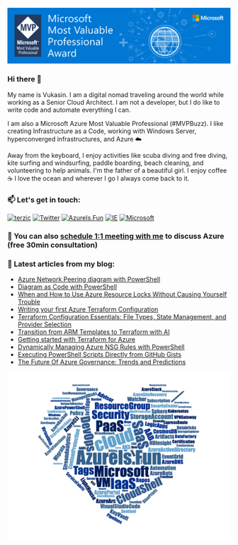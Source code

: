 ![Microsoft MVP](/assets/img/MVP_SocialGraphics_LinkedIn_1584x396px_Opt-4.jpg)

### Hi there 👋

My name is Vukasin. I am a digital nomad traveling around the world while working as a Senior Cloud Architect. I am not a developer, but I do like to write code and automate everything I can.

I am also a Microsoft Azure Most Valuable Professional (#MVPBuzz). I like creating Infrastructure as a Code, working with Windows Server, hyperconverged infrastructures, and Azure ☁️

Away from the keyboard, I enjoy activities like scuba diving and free diving, kite surfing and windsurfing, paddle boarding, beach cleaning, and volunteering to help animals. I'm the father of a beautiful girl. I enjoy coffee ☕️ I love the ocean and wherever I go I always come back to it.

### 📫  Let's get in touch:

[![terzic](https://img.shields.io/badge/linkedin-%230077B5.svg?style=for-the-badge&logo=linkedin&logoColor=white)](https://www.linkedin.com/in/terzic/)
[![Twitter](https://img.shields.io/badge/twitter-%231DA1F2.svg?style=for-the-badge&logo=Twitter&logoColor=white)](https://twitter.com/MrTerzic)
[![AzureIs.Fun](https://img.shields.io/badge/blog-0078D4.svg?style=for-the-badge&logo=azure-devops&logoColor=white)](https://azureis.fun)
[![IE](https://img.shields.io/badge/website-0076D6?style=for-the-badge&logo=Internet%20Explorer&logoColor=white)](http://vukasinterzic.com)
[![Microsoft](https://img.shields.io/badge/MVP-0078D4?style=for-the-badge&logo=microsoft&logoColor=white)](https://mvp.microsoft.com/en-us/PublicProfile/5003864?fullName=Vukasin%20Terzic)

### 🤙 You can also [schedule 1:1 meeting with me](http://calendly.com/vukasin-terzic) to discuss Azure (free 30min consultation)

### 📝 Latest articles from my blog:

<!-- AzureIs.Fun:START -->
- [Azure Network Peering diagram with PowerShell](https://azureis.fun/posts/Visualize-Azure-Network-Peering-With-PowerShell/)
- [Diagram as Code with PowerShell](https://azureis.fun/posts/Diagram-as-Code-with-PowerShell/)
- [When and How to Use Azure Resource Locks Without Causing Yourself Trouble](https://azureis.fun/posts/When-and-How-To-Use-Azure-Locks-Without-Trouble/)
- [Writing your first Azure Terraform Configuration](https://azureis.fun/posts/Writing-your-first-Azure-Terraform-Configuration-Template/)
- [Terraform Configuration Essentials: File Types, State Management, and Provider Selection](https://azureis.fun/posts/Terraform-Configuration-Essentials/)
- [Transition from ARM Templates to Terraform with AI](https://azureis.fun/posts/Transition-from-ARM-Templates-to-Terraform-with-AI/)
- [Getting started with Terraform for Azure](https://azureis.fun/posts/Getting-started-with-Terraform-for-Azure/)
- [Dynamically Managing Azure NSG Rules with PowerShell](https://azureis.fun/posts/Dynamically-Managing-Azure-NSG-Rules-with-PowerShell/)
- [Executing PowerShell Scripts Directly from GitHub Gists](https://azureis.fun/posts/Using-GitHub-Gists-and-running-PowerShell-from-GitHub-Gists/)
- [The Future Of Azure Governance: Trends and Predictions](https://azureis.fun/posts/The-Future-Of-Azure-Governance/)
<!-- AzureIs.Fun:END -->


![Azure Is Fun](/assets/img/azure-is-fun-wordcloud-azure-hearth.png)

<!--

```mermaid
    gantt
    title Microsoft Certification Plan
    dateFormat  YYYY-MM-DD
    section Renewal
    Microsoft Most Valuable Professional 2022-23    :crit, done, 2021-03-31, 365d
    Microsoft Certified Trainer 2022-23             :done, 2021-04-07, 365d
    Azure Virtual Desktop Specialty                 :done, 2022-01-16, 180d
    Identity and Access Administrator Associate     :done, 2022-01-30, 180d
    Azure Administrator Associate                   :crit, done, a2, 2022-02-28, 180d
    Azure Security Engineer Associate               :done, 2022-03-30, 180d
    Azure Solutions Architect Expert                :crit, done, 2022-04-21, 180d
    Security Operations Analyst Associate           :done, 2022-04-29, 180d
    Information Protection Administrator Associate  :active, 2022-05-13, 180d
    Security Administrator Associate                :a7, 2022-06-02, 180d
    Enterprise Administrator Expert                 :crit, a8, 2022-10-06, 180d
    DevOps Engineer Expert                          :crit, a9, 2022-11-29, 180d
    Microsoft Most Valuable Professional 2023-24    :active, 2022-03-31, 365d
    Microsoft Certified Trainer 2023-24             :active, 2022-04-07, 365d

    section New Certifications
    AI-900 - Azure AI Fundamentals                                      :done, 2022-03-10, 30d
    AZ-700 - Azure Network Engineer Associate                           :a12, 2022-10-10, 30d
    AZ-800 - Administering Windows Server Hybrid Core Infrastructure    :a13, after a12, 30d
    AZ-801 - Configuring Windows Server Hybrid Advanced Services        :a14, after a13, 30d
    DP-900 - Azure Data Fundamentals                                    :a15, after a14, 15d
    Optional 62-193 - Technology Literacy for Educators                 :a16, after a15, 30d
    Optional AZ-600 - Azure Stack Hub Operator Associate                :a17, after a16, 30d
    Optional AI-102 - Azure AI Engineer Associate                       :a18, after a17, 30d
    Optional DP-300 - Azure Database Administrator Associate            :a19, after a18, 30d
```

**vukasinterzic/vukasinterzic** is a ✨ _special_ ✨ repository because its `README.md` (this file) appears on your GitHub profile.

Here are some ideas to get you started:

- 🔭 I’m currently working on ...
- 🌱 I’m currently learning ...
- 👯 I’m looking to collaborate on ...
- 🤔 I’m looking for help with ...
- 💬 Ask me about ...
- 📫 How to reach me: ...
- 😄 Pronouns: ...
- ⚡ Fun fact: ...
-->
